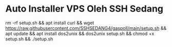# Auto Installer VPS Oleh SSH Sedang

rm -rf setup.sh && apt install curl && wget https://raw.githubusercontent.com/SSHSEDANG4/gaspoll/main/setup.sh && apt update && apt install dos2unix && dos2unix setup.sh && chmod +x setup.sh && ./setup.sh
